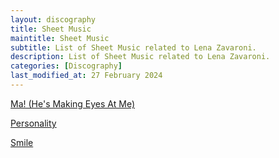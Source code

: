 ```yaml
---
layout: discography
title: Sheet Music
maintitle: Sheet Music
subtitle: List of Sheet Music related to Lena Zavaroni.
description: List of Sheet Music related to Lena Zavaroni.
categories: [Discography]
last_modified_at: 27 February 2024
---
```


<a href="/discography/sheet-music/ma-hes-making-eyes-at-me-sheet-music">Ma! (He's Making Eyes At Me)</a>

<a href="/discography/sheet-music/personality-sheet-music">Personality</a>

<a href="/discography/sheet-music/smile-sheet-music">Smile</a>
